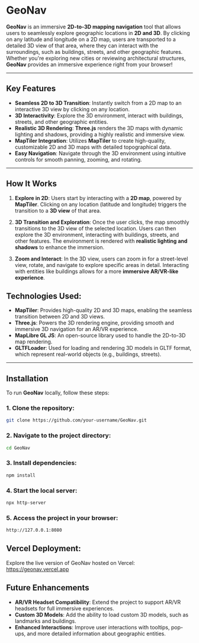# **GeoNav**

**GeoNav** is an immersive **2D-to-3D mapping navigation** tool that allows users to seamlessly explore geographic locations in **2D and 3D**. By clicking on any latitude and longitude on a 2D map, users are transported to a detailed 3D view of that area, where they can interact with the surroundings, such as buildings, streets, and other geographic features. Whether you're exploring new cities or reviewing architectural structures, **GeoNav** provides an immersive experience right from your browser!

---

## **Key Features**

- **Seamless 2D to 3D Transition**: Instantly switch from a 2D map to an interactive 3D view by clicking on any location.
- **3D Interactivity**: Explore the 3D environment, interact with buildings, streets, and other geographic entities.
- **Realistic 3D Rendering**: **Three.js** renders the 3D maps with dynamic lighting and shadows, providing a highly realistic and immersive view.
- **MapTiler Integration**: Utilizes **MapTiler** to create high-quality, customizable 2D and 3D maps with detailed topographical data.
- **Easy Navigation**: Navigate through the 3D environment using intuitive controls for smooth panning, zooming, and rotating.

---

## **How It Works**

1. **Explore in 2D**: Users start by interacting with a **2D map**, powered by **MapTiler**. Clicking on any location (latitude and longitude) triggers the transition to a **3D view** of that area.

2. **3D Transition and Exploration**: Once the user clicks, the map smoothly transitions to the 3D view of the selected location. Users can then explore the 3D environment, interacting with buildings, streets, and other features. The environment is rendered with **realistic lighting and shadows** to enhance the immersion.

3. **Zoom and Interact**: In the 3D view, users can zoom in for a street-level view, rotate, and navigate to explore specific areas in detail. Interacting with entities like buildings allows for a more **immersive AR/VR-like experience**.

## **Technologies Used**:
- **MapTiler**: Provides high-quality 2D and 3D maps, enabling the seamless transition between 2D and 3D views.
- **Three.js**: Powers the 3D rendering engine, providing smooth and immersive 3D navigation for an AR/VR experience.
- **MapLibre GL JS**: An open-source library used to handle the 2D-to-3D map rendering.
- **GLTFLoader**: Used for loading and rendering 3D models in GLTF format, which represent real-world objects (e.g., buildings, streets).

---

## **Installation**

To run **GeoNav** locally, follow these steps:

### **1. Clone the repository**:
```bash
git clone https://github.com/your-username/GeoNav.git
```

### **2. Navigate to the project directory**:
```bash
cd GeoNav
```

### **3. Install dependencies**:
```bash
npm install
```
### **4.  Start the local server**:
```bash
npx http-server
```
### **5.  Access the project in your browser**:
```bash
http://127.0.0.1:8080
```

## Vercel Deployment:
Explore the live version of GeoNav hosted on Vercel: https://geonav.vercel.app

## **Future Enhancements**
- **AR/VR Headset Compatibility**: Extend the project to support AR/VR headsets for full immersive experiences.
- **Custom 3D Models**: Add the ability to load custom 3D models, such as landmarks and buildings.
- **Enhanced Interactions**: Improve user interactions with tooltips, pop-ups, and more detailed information about geographic entities.
